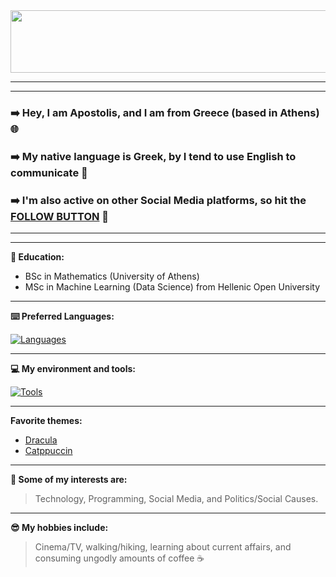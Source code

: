 <img src="https://github.com/user-attachments/assets/47f5fac0-d19a-404a-8cf3-61bd3fca076c" height="100" width="1000" />

***
***
### **➡️ Hey, I am Apostolis, and I am from Greece (based in Athens) 🌐**
### ➡️ My native language is Greek, by I tend to use English to communicate 🦜
### ➡️ I'm also active on other Social Media platforms, so hit the [FOLLOW BUTTON](https://linktr.ee/apostlkpl) 📲
***
***
**📑 Education:**
- BSc in Mathematics (University of Athens)
- MSc in Machine Learning (Data Science) from Hellenic Open University
***
**⌨️ Preferred Languages:**

[![Languages](https://skillicons.dev/icons?i=cpp,java,py,r)](https://skillicons.dev)
***
**💻 My environment and tools:**

[![Tools](https://skillicons.dev/icons?i=ubuntu,bash,vim,vscode,git,pytorch,tensorflow)](https://skillicons.dev)
***
**Favorite themes:**
- [Dracula](https://github.com/dracula/dracula-theme)
- [Catppuccin](https://github.com/catppuccin)
***
**🌿 Some of my interests are:**
> Technology, Programming, Social Media, and Politics/Social Causes.
***
**😎 My hobbies include:**
> Cinema/TV, walking/hiking, learning about current affairs, and consuming ungodly amounts of coffee ☕
<!--
**apostlkpl/apostlkpl** is a ✨ _special_ ✨ repository because its `README.md` (this file) appears on your GitHub profile.

Here are some ideas to get you started:

- 🔭 I’m currently working on ...
- 🌱 I’m currently learning ...
- 👯 I’m looking to collaborate on ...
- 🤔 I’m looking for help with ...
- 💬 Ask me about ...
- 📫 How to reach me: ...
- 😄 Pronouns: ...
- ⚡ Fun fact: ...
-->
